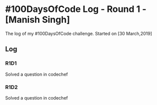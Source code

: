 # #100DaysOfCode Log - Round 1 - [Manish Singh]

The log of my #100DaysOfCode challenge. Started on [30 March,2019]
## Log

### R1D1 
Solved a question in codechef

### R1D2
Solved a question in codechef
